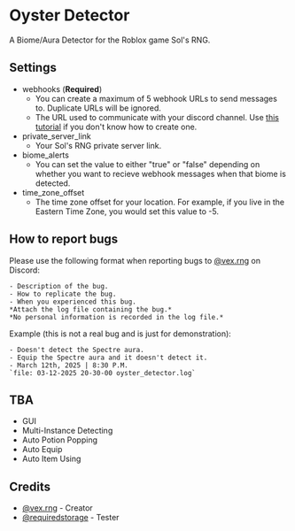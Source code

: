 
# Oyster Detector

A Biome/Aura Detector for the Roblox game Sol's RNG.

## Settings

- webhooks  (**Required**)
  - You can create a maximum of 5 webhook URLs to send messages to. Duplicate URLs will be ignored.
  - The URL used to communicate with your discord channel. Use [this tutorial](https://support.discord.com/hc/en-us/articles/228383668-Intro-to-Webhooks#:~:text=%C2%A0%20Facebook-,Making%20A%20Webhook,-With%20that%20in) if you don't know how to create one.
- private_server_link
  - Your Sol's RNG private server link.
- biome_alerts
  - You can set the value to either "true" or "false" depending on whether you want to recieve webhook messages when that biome is detected.
- time_zone_offset
  - The time zone offset for your location. For example, if you live in the Eastern Time Zone, you would set this value to -5.

## How to report bugs

Please use the following format when reporting bugs to [@vex.rng](https://discord.com/users/1018875765565177976) on Discord:
```
- Description of the bug.
- How to replicate the bug.
- When you experienced this bug.
*Attach the log file containing the bug.*
*No personal information is recorded in the log file.*
```
Example (this is not a real bug and is just for demonstration):
```
- Doesn't detect the Spectre aura.
- Equip the Spectre aura and it doesn't detect it.
- March 12th, 2025 | 8:30 P.M.
`file: 03-12-2025 20-30-00 oyster_detector.log`
```

## TBA

- GUI
- Multi-Instance Detecting
- Auto Potion Popping
- Auto Equip
- Auto Item Using

## Credits

- [@vex.rng](https://discord.com/users/1018875765565177976) - Creator
- [@requiredstorage](https://discord.com/users/1014820802241245184) - Tester